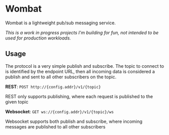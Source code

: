 # Wombat
Wombat is a lightweight pub/sub messaging service.

*This is a work in progress projects I'm building for fun, not intended to be used for production workloads.*

## Usage
The protocol is a very simple publish and subscribe. The topic to connect to
is identified by the endpoint URL, then all incoming data is considered a
publish and sent to all other subscribers on the topic.

**REST**: `POST http://{config.addr}/v1/{topic}`

REST only supports publishing, where each request is published to the given
topic

**Websocket**: `GET ws://{config.addr}/v1/{topic}/ws`

Websocket supports both publish and subscribe, where incoming messages are
published to all other subscribers
